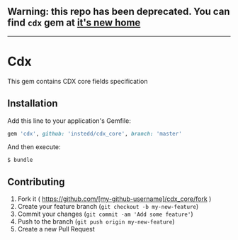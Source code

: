 ## Warning: this repo has been deprecated. You can find `cdx` gem at [it's new home](https://github.com/instedd/cdp/tree/master/deps/cdx_core)

-------

# Cdx

This gem contains CDX core fields specification

## Installation

Add this line to your application's Gemfile:

```ruby
gem 'cdx', github: 'instedd/cdx_core', branch: 'master'
```

And then execute:

    $ bundle

## Contributing

1. Fork it ( https://github.com/[my-github-username]/cdx_core/fork )
2. Create your feature branch (`git checkout -b my-new-feature`)
3. Commit your changes (`git commit -am 'Add some feature'`)
4. Push to the branch (`git push origin my-new-feature`)
5. Create a new Pull Request
